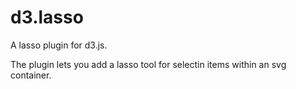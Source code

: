 d3.lasso
========

A lasso plugin for d3.js.

The plugin lets you add a lasso tool for selectin items within an svg container.
